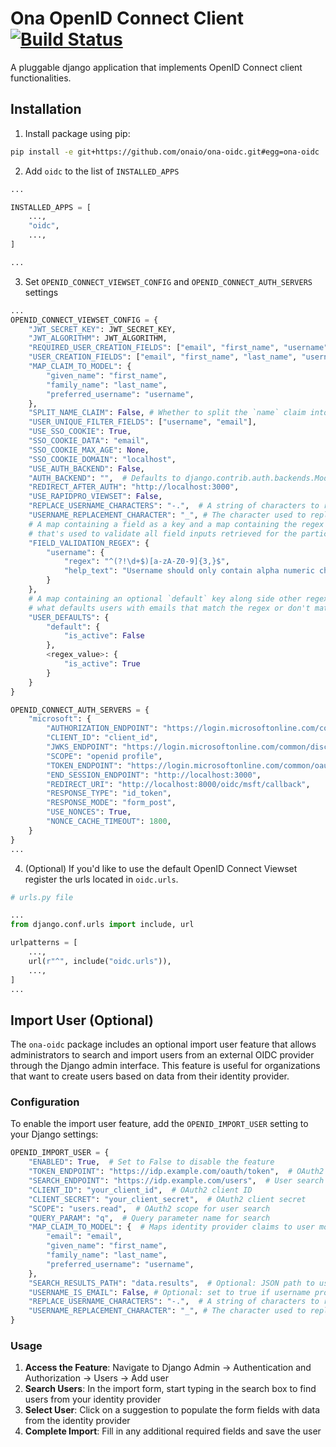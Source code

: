 # Ona OpenID Connect Client [![Build Status](https://travis-ci.org/onaio/ona-oidc.svg?branch=master)](https://travis-ci.org/onaio/ona-oidc)

A pluggable django application that implements OpenID Connect client functionalities.

## Installation

1. Install package using pip:

```sh
pip install -e git+https://github.com/onaio/ona-oidc.git#egg=ona-oidc
```

2. Add `oidc` to the list of `INSTALLED_APPS`

```python
...

INSTALLED_APPS = [
    ...,
    "oidc",
    ...,
]

...

```

3. Set `OPENID_CONNECT_VIEWSET_CONFIG` and `OPENID_CONNECT_AUTH_SERVERS` settings

```python
...
OPENID_CONNECT_VIEWSET_CONFIG = {
    "JWT_SECRET_KEY": JWT_SECRET_KEY,
    "JWT_ALGORITHM": JWT_ALGORITHM,
    "REQUIRED_USER_CREATION_FIELDS": ["email", "first_name", "username"],
    "USER_CREATION_FIELDS": ["email", "first_name", "last_name", "username"],
    "MAP_CLAIM_TO_MODEL": {
        "given_name": "first_name",
        "family_name": "last_name",
        "preferred_username": "username",
    },
    "SPLIT_NAME_CLAIM": False, # Whether to split the `name` claim into first_name & last_name if present
    "USER_UNIQUE_FILTER_FIELDS": ["username", "email"],
    "USE_SSO_COOKIE": True,
    "SSO_COOKIE_DATA": "email",
    "SSO_COOKIE_MAX_AGE": None,
    "SSO_COOKIE_DOMAIN": "localhost",
    "USE_AUTH_BACKEND": False,
    "AUTH_BACKEND": "",  # Defaults to django.contrib.auth.backends.ModelBackend
    "REDIRECT_AFTER_AUTH": "http://localhost:3000",
    "USE_RAPIDPRO_VIEWSET": False,
    "REPLACE_USERNAME_CHARACTERS": "-.",  # A string of characters to replace if found within the captured username when using the `USE_EMAIL_USERNAME` functionality
    "USERNAME_REPLACEMENT_CHARACTER": "_", # The character used to replace the characters within the `REPLACE_USERNAME_CHARACTERS` string
    # A map containing a field as a key and a map containing the regex and optional help_text strings as it's value
    # that's used to validate all field inputs retrieved for the particular key
    "FIELD_VALIDATION_REGEX": {
        "username": {
            "regex": "^(?!\d+$)[a-zA-Z0-9]{3,}$",
            "help_text": "Username should only contain alpha numeric characters",
        }
    },
    # A map containing an optional `default` key along side other regex keys i.e ^.*@ona.io$ with the value being
    # what defaults users with emails that match the regex or don't match any regex(default) should get.
    "USER_DEFAULTS": {
        "default": {
            "is_active": False
        },
        <regex_value>: {
            "is_active": True
        }
    }
}

OPENID_CONNECT_AUTH_SERVERS = {
    "microsoft": {
        "AUTHORIZATION_ENDPOINT": "https://login.microsoftonline.com/common/oauth2/v2.0/authorize",
        "CLIENT_ID": "client_id",
        "JWKS_ENDPOINT": "https://login.microsoftonline.com/common/discovery/v2.0/keys",
        "SCOPE": "openid profile",
        "TOKEN_ENDPOINT": "https://login.microsoftonline.com/common/oauth2/v2.0/token",
        "END_SESSION_ENDPOINT": "http://localhost:3000",
        "REDIRECT_URI": "http://localhost:8000/oidc/msft/callback",
        "RESPONSE_TYPE": "id_token",
        "RESPONSE_MODE": "form_post",
        "USE_NONCES": True,
        "NONCE_CACHE_TIMEOUT": 1800,
    }
}
...

```

4. (Optional) If you'd like to use the default OpenID Connect Viewset register the urls located in `oidc.urls`.

```python
# urls.py file

...
from django.conf.urls import include, url

urlpatterns = [
    ...,
    url(r"^", include("oidc.urls")),
    ...,
]
...

```

## Import User (Optional)

The `ona-oidc` package includes an optional import user feature that allows administrators to search and import users from an external OIDC provider through the Django admin interface. This feature is useful for organizations that want to create users based on data from their identity provider.

### Configuration

To enable the import user feature, add the `OPENID_IMPORT_USER` setting to your Django settings:

```python
OPENID_IMPORT_USER = {
    "ENABLED": True,  # Set to False to disable the feature
    "TOKEN_ENDPOINT": "https://idp.example.com/oauth/token",  # OAuth2 token endpoint
    "SEARCH_ENDPOINT": "https://idp.example.com/users",  # User search API endpoint
    "CLIENT_ID": "your_client_id",  # OAuth2 client ID
    "CLIENT_SECRET": "your_client_secret",  # OAuth2 client secret
    "SCOPE": "users.read",  # OAuth2 scope for user search
    "QUERY_PARAM": "q",  # Query parameter name for search
    "MAP_CLAIM_TO_MODEL": {  # Maps identity provider claims to user model fields
        "email": "email",
        "given_name": "first_name",
        "family_name": "last_name",
        "preferred_username": "username",
    },
    "SEARCH_RESULTS_PATH": "data.results",  # Optional: JSON path to user list in response
    "USERNAME_IS_EMAIL": False, # Optional: set to true if username provided by search endpoint is an email
    "REPLACE_USERNAME_CHARACTERS": "-.",  # A string of characters to replace if found within the captured username
    "USERNAME_REPLACEMENT_CHARACTER": "_", # The character used to replace the characters within the `REPLACE_USERNAME_CHARACTERS` string
}
```

### Usage

1. **Access the Feature**: Navigate to Django Admin → Authentication and Authorization → Users → Add user
2. **Search Users**: In the import form, start typing in the search box to find users from your identity provider
3. **Select User**: Click on a suggestion to populate the form fields with data from the identity provider
4. **Complete Import**: Fill in any additional required fields and save the user
